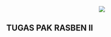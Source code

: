 <p align="center"><img src="https://ecs7.tokopedia.net/img/cache/700/product-1/2016/11/12/20209524/20209524_e155f62c-bcce-47f8-a92e-3cf53bce3aac.jpg"></p>


## TUGAS PAK RASBEN II
